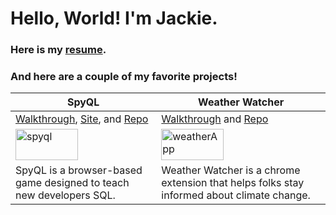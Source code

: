 # Hello, World! I'm Jackie.

### Here is my [resume](https://jackiefeit94.github.io/Resume/).

### And here are a couple of my favorite projects!

SpyQL | Weather Watcher
------------ | -------------
[Walkthrough](https://www.youtube.com/watch?v=F86QpHcykgQ), [Site](https://spyql.herokuapp.com/), and [Repo](https://github.com/jackiefeit94/SpyQL) | [Walkthrough](https://www.youtube.com/watch?v=36AS_etm0JM&feature=youtu.be) and [Repo](https://github.com/Jackie-Sydney-Betsy/weather-chrome-extension)
<img style="height: 50px; width: 100px" src ="https://media.giphy.com/media/H0XE7IdvG7BJdY8aTD/giphy.gif" alt="spyql" /> | <img style="height: 50px; width: 100px" src="https://media.giphy.com/media/WD7GdVKKhRDdrfFjaR/giphy.gif" alt="weatherApp" />
SpyQL is a browser-based game designed to teach new developers SQL. | Weather Watcher is a chrome extension that helps folks stay informed about climate change.

<!--
**jackiefeit94/jackiefeit94** is a ✨ _special_ ✨ repository because its `README.md` (this file) appears on your GitHub profile.


